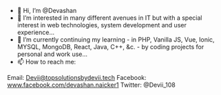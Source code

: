 - 👋 Hi, I’m @Devashan
- 👀 I’m interested in many different avenues in IT but with a special interest in web technologies, system development and user experience...
- 🌱 I’m currently continuing my learning - in PHP, Vanilla JS, Vue, Ionic, MYSQL, MongoDB, React, Java, C++, &c. - by coding projects for personal and work use...
- 📫 How to reach me:

Email: Devii@topsolutionsbydevii.tech
Facebook: www.facebook.com/devashan.naicker1
Twitter: @Devii_108

<!---
Devashan/Devashan is a ✨ special ✨ repository because its `README.md` (this file) appears on your GitHub profile.
You can click the Preview link to take a look at your changes.
--->
